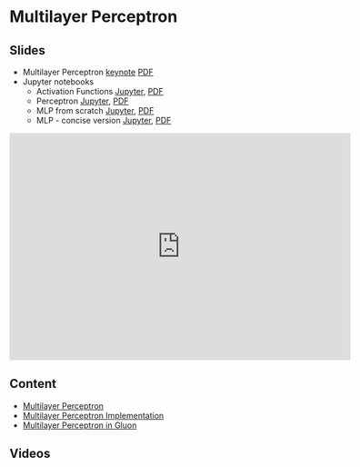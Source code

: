 # Multilayer Perceptron

## Slides

* Multilayer Perceptron
  [keynote](../../slides/2_7/6-Perceptron.key)
  [PDF](../../slides/2_7/6-Perceptron.pdf)
* Jupyter notebooks
  * Activation Functions [Jupyter](../../slides/2_7/activation.ipynb),
  [PDF](../../slides/2_7/activation.pdf)
  * Perceptron [Jupyter](../../slides/2_7/perceptron.ipynb),
  [PDF](../../slides/2_7/perceptron.pdf)
  * MLP from scratch [Jupyter](../../slides/2_7/mlp-scratch.ipynb),
  [PDF](../../slides/2_7/mlp-scratch.pdf)
  * MLP - concise version [Jupyter](../../slides/2_7/mlp-gluon.ipynb),
  [PDF](../../slides/2_7/mlp-gluon.pdf)

<center><iframe src="http://docs.google.com/gview?url=http://courses.d2l.ai/berkeley-stat-157/slides/2_7/6-Perceptron.pdf&embedded=true" 
    style="width:600px; height:400px;" frameborder="0"></iframe></center>

## Content

* [Multilayer Perceptron](http://en.diveintodeeplearning.org/chapter_multilayer-perceptrons/mlp.html)
* [Multilayer Perceptron Implementation](http://en.diveintodeeplearning.org/chapter_multilayer-perceptrons/mlp-scratch.html)
* [Multilayer Perceptron in Gluon](http://en.diveintodeeplearning.org/chapter_multilayer-perceptrons/mlp-gluon.html)

## Videos

